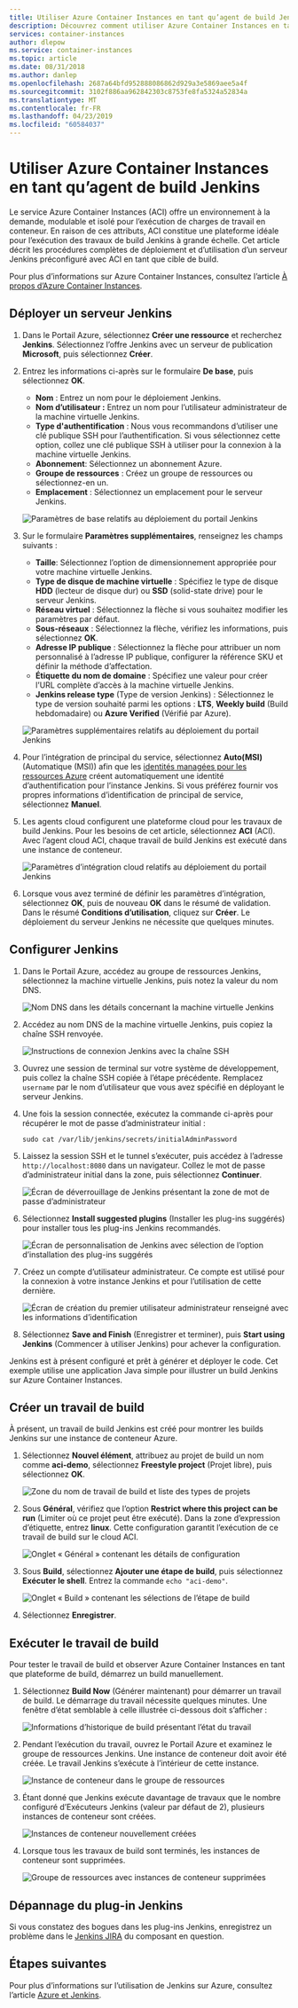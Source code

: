 ```yaml
---
title: Utiliser Azure Container Instances en tant qu’agent de build Jenkins
description: Découvrez comment utiliser Azure Container Instances en tant qu’agent de build Jenkins.
services: container-instances
author: dlepow
ms.service: container-instances
ms.topic: article
ms.date: 08/31/2018
ms.author: danlep
ms.openlocfilehash: 2687a64bfd952888086862d929a3e5869aee5a4f
ms.sourcegitcommit: 3102f886aa962842303c8753fe8fa5324a52834a
ms.translationtype: MT
ms.contentlocale: fr-FR
ms.lasthandoff: 04/23/2019
ms.locfileid: "60584037"
---
```

# <a name="use-azure-container-instances-as-a-jenkins-build-agent"></a>Utiliser Azure Container Instances en tant qu’agent de build Jenkins

Le service Azure Container Instances (ACI) offre un environnement à la demande, modulable et isolé pour l’exécution de charges de travail en conteneur. En raison de ces attributs, ACI constitue une plateforme idéale pour l’exécution des travaux de build Jenkins à grande échelle. Cet article décrit les procédures complètes de déploiement et d’utilisation d’un serveur Jenkins préconfiguré avec ACI en tant que cible de build.

Pour plus d’informations sur Azure Container Instances, consultez l’article [À propos d’Azure Container Instances][about-aci].

## <a name="deploy-a-jenkins-server"></a>Déployer un serveur Jenkins

1. Dans le Portail Azure, sélectionnez **Créer une ressource** et recherchez **Jenkins**. Sélectionnez l’offre Jenkins avec un serveur de publication **Microsoft**, puis sélectionnez **Créer**.

2. Entrez les informations ci-après sur le formulaire **De base**, puis sélectionnez **OK**.

   - **Nom** : Entrez un nom pour le déploiement Jenkins.
   - **Nom d’utilisateur :** Entrez un nom pour l’utilisateur administrateur de la machine virtuelle Jenkins.
   - **Type d'authentification** : Nous vous recommandons d’utiliser une clé publique SSH pour l’authentification. Si vous sélectionnez cette option, collez une clé publique SSH à utiliser pour la connexion à la machine virtuelle Jenkins.
   - **Abonnement**: Sélectionnez un abonnement Azure.
   - **Groupe de ressources** : Créez un groupe de ressources ou sélectionnez-en un.
   - **Emplacement** : Sélectionnez un emplacement pour le serveur Jenkins.

   ![Paramètres de base relatifs au déploiement du portail Jenkins](./media/container-instances-jenkins/jenkins-portal-01.png)

3. Sur le formulaire **Paramètres supplémentaires**, renseignez les champs suivants :

   - **Taille**: Sélectionnez l’option de dimensionnement appropriée pour votre machine virtuelle Jenkins.
   - **Type de disque de machine virtuelle** : Spécifiez le type de disque **HDD** (lecteur de disque dur) ou **SSD** (solid-state drive) pour le serveur Jenkins.
   - **Réseau virtuel** : Sélectionnez la flèche si vous souhaitez modifier les paramètres par défaut.
   - **Sous-réseaux** : Sélectionnez la flèche, vérifiez les informations, puis sélectionnez **OK**.
   - **Adresse IP publique** : Sélectionnez la flèche pour attribuer un nom personnalisé à l’adresse IP publique, configurer la référence SKU et définir la méthode d’affectation.
   - **Étiquette du nom de domaine** : Spécifiez une valeur pour créer l’URL complète d’accès à la machine virtuelle Jenkins.
   - **Jenkins release type** (Type de version Jenkins) : Sélectionnez le type de version souhaité parmi les options : **LTS**, **Weekly build** (Build hebdomadaire) ou **Azure Verified** (Vérifié par Azure).

   ![Paramètres supplémentaires relatifs au déploiement du portail Jenkins](./media/container-instances-jenkins/jenkins-portal-02.png)

4. Pour l’intégration de principal du service, sélectionnez **Auto(MSI)** (Automatique (MSI)) afin que les [identités managées pour les ressources Azure][managed-identities-azure-resources] créent automatiquement une identité d’authentification pour l’instance Jenkins. Si vous préférez fournir vos propres informations d’identification de principal de service, sélectionnez **Manuel**.

5. Les agents cloud configurent une plateforme cloud pour les travaux de build Jenkins. Pour les besoins de cet article, sélectionnez **ACI** (ACI). Avec l’agent cloud ACI, chaque travail de build Jenkins est exécuté dans une instance de conteneur.

   ![Paramètres d’intégration cloud relatifs au déploiement du portail Jenkins](./media/container-instances-jenkins/jenkins-portal-03.png)

6. Lorsque vous avez terminé de définir les paramètres d’intégration, sélectionnez **OK**, puis de nouveau **OK** dans le résumé de validation. Dans le résumé **Conditions d’utilisation**, cliquez sur **Créer**. Le déploiement du serveur Jenkins ne nécessite que quelques minutes.

## <a name="configure-jenkins"></a>Configurer Jenkins

1. Dans le Portail Azure, accédez au groupe de ressources Jenkins, sélectionnez la machine virtuelle Jenkins, puis notez la valeur du nom DNS.

   ![Nom DNS dans les détails concernant la machine virtuelle Jenkins](./media/container-instances-jenkins/jenkins-portal-fqdn.png)

2. Accédez au nom DNS de la machine virtuelle Jenkins, puis copiez la chaîne SSH renvoyée.

   ![Instructions de connexion Jenkins avec la chaîne SSH](./media/container-instances-jenkins/jenkins-portal-04.png)

3. Ouvrez une session de terminal sur votre système de développement, puis collez la chaîne SSH copiée à l’étape précédente. Remplacez `username` par le nom d’utilisateur que vous avez spécifié en déployant le serveur Jenkins.

4. Une fois la session connectée, exécutez la commande ci-après pour récupérer le mot de passe d’administrateur initial :

   ```
   sudo cat /var/lib/jenkins/secrets/initialAdminPassword
   ```

5. Laissez la session SSH et le tunnel s’exécuter, puis accédez à l’adresse `http://localhost:8080` dans un navigateur. Collez le mot de passe d’administrateur initial dans la zone, puis sélectionnez **Continuer**.

   ![Écran de déverrouillage de Jenkins présentant la zone de mot de passe d’administrateur](./media/container-instances-jenkins/jenkins-portal-05.png)

6. Sélectionnez **Install suggested plugins** (Installer les plug-ins suggérés) pour installer tous les plug-ins Jenkins recommandés.

   ![Écran de personnalisation de Jenkins avec sélection de l’option d’installation des plug-ins suggérés](./media/container-instances-jenkins/jenkins-portal-06.png)

7. Créez un compte d’utilisateur administrateur. Ce compte est utilisé pour la connexion à votre instance Jenkins et pour l’utilisation de cette dernière.

   ![Écran de création du premier utilisateur administrateur renseigné avec les informations d’identification](./media/container-instances-jenkins/jenkins-portal-07.png)

8. Sélectionnez **Save and Finish** (Enregistrer et terminer), puis **Start using Jenkins** (Commencer à utiliser Jenkins) pour achever la configuration.

Jenkins est à présent configuré et prêt à générer et déployer le code. Cet exemple utilise une application Java simple pour illustrer un build Jenkins sur Azure Container Instances.

## <a name="create-a-build-job"></a>Créer un travail de build

À présent, un travail de build Jenkins est créé pour montrer les builds Jenkins sur une instance de conteneur Azure.

1. Sélectionnez **Nouvel élément**, attribuez au projet de build un nom comme **aci-demo**, sélectionnez **Freestyle project** (Projet libre), puis sélectionnez **OK**.

   ![Zone du nom de travail de build et liste des types de projets](./media/container-instances-jenkins/jenkins-new-job.png)

2. Sous **Général**, vérifiez que l’option **Restrict where this project can be run** (Limiter où ce projet peut être exécuté). Dans la zone d’expression d’étiquette, entrez **linux**. Cette configuration garantit l’exécution de ce travail de build sur le cloud ACI.

   ![Onglet « Général » contenant les détails de configuration](./media/container-instances-jenkins/jenkins-job-01.png)

3. Sous **Build**, sélectionnez **Ajouter une étape de build**, puis sélectionnez **Exécuter le shell**. Entrez la commande `echo "aci-demo"`.

   ![Onglet « Build » contenant les sélections de l’étape de build](./media/container-instances-jenkins/jenkins-job-02.png)

5. Sélectionnez **Enregistrer**.

## <a name="run-the-build-job"></a>Exécuter le travail de build

Pour tester le travail de build et observer Azure Container Instances en tant que plateforme de build, démarrez un build manuellement.

1. Sélectionnez **Build Now** (Générer maintenant) pour démarrer un travail de build. Le démarrage du travail nécessite quelques minutes. Une fenêtre d’état semblable à celle illustrée ci-dessous doit s’afficher :

   ![Informations d’historique de build présentant l’état du travail](./media/container-instances-jenkins/jenkins-job-status.png)

2. Pendant l’exécution du travail, ouvrez le Portail Azure et examinez le groupe de ressources Jenkins. Une instance de conteneur doit avoir été créée. Le travail Jenkins s’exécute à l’intérieur de cette instance.

   ![Instance de conteneur dans le groupe de ressources](./media/container-instances-jenkins/jenkins-aci.png)

3. Étant donné que Jenkins exécute davantage de travaux que le nombre configuré d’Exécuteurs Jenkins (valeur par défaut de 2), plusieurs instances de conteneur sont créées.

   ![Instances de conteneur nouvellement créées](./media/container-instances-jenkins/jenkins-aci-multi.png)

4. Lorsque tous les travaux de build sont terminés, les instances de conteneur sont supprimées.

   ![Groupe de ressources avec instances de conteneur supprimées](./media/container-instances-jenkins/jenkins-aci-none.png)

## <a name="troubleshooting-the-jenkins-plugin"></a>Dépannage du plug-in Jenkins

Si vous constatez des bogues dans les plug-ins Jenkins, enregistrez un problème dans le [Jenkins JIRA](https://issues.jenkins-ci.org/) du composant en question.

## <a name="next-steps"></a>Étapes suivantes

Pour plus d’informations sur l’utilisation de Jenkins sur Azure, consultez l’article [Azure et Jenkins][jenkins-azure].

<!-- LINKS - internal -->
[about-aci]: ./container-instances-overview.md
[jenkins-azure]: ../jenkins/overview.md
[managed-identities-azure-resources]: ../active-directory/managed-identities-azure-resources/overview.md